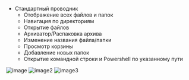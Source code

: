  - Стандартный проводник
   - Отображение всех файлов и папок
   - Навигация по директориям
   - Открытие файлов
   - Архиватор/Распаковка архива
   - Изменение названия файла/папки
   - Просмотр корзины
   - Добавление новых папок
   - Открытие командной строки и Powershell по указанному пути

![image](https://github.com/DaniilSob2004/FileExplorer/assets/106149184/749930f7-c531-45c2-b40b-8823c6a2918d)
![image2](https://github.com/DaniilSob2004/FileExplorer/assets/106149184/91ff1264-60f8-4423-92ff-1a9757a3a9b5)
![image3](https://github.com/DaniilSob2004/FileExplorer/assets/106149184/d164de93-687f-4a54-bf9f-4253acc0b768)